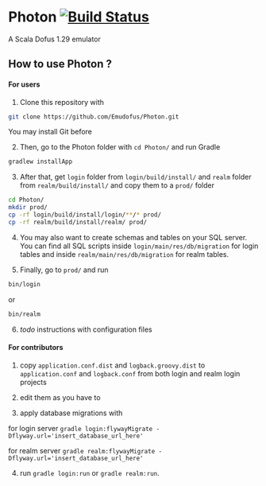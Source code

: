 Photon [![Build Status](https://travis-ci.org/Emudofus/Photon.png?branch=master)](https://travis-ci.org/Emudofus/Photon)
======

A Scala Dofus 1.29 emulator

## How to use Photon ?

#### For users

1. Clone this repository with

  ```sh
  git clone https://github.com/Emudofus/Photon.git
  ```

  You may install Git before

2. Then, go to the Photon folder with `cd Photon/` and run Gradle

  ```sh
  gradlew installApp
  ```

3. After that, get `login` folder from `login/build/install/` and `realm` folder from `realm/build/install/`
   and copy them to a `prod/` folder

  ```sh
  cd Photon/
  mkdir prod/
  cp -rf login/build/install/login/**/* prod/
  cp -rf realm/build/install/realm/ prod/
  ```
  
4. You may also want to create schemas and tables on your SQL server. You can find all SQL scripts inside `login/main/res/db/migration` for login tables and inside `realm/main/res/db/migration` for realm tables.
  
5. Finally, go to `prod/` and run

  ```sh
  bin/login
  ```
  
  or
  
  ```sh
  bin/realm
  ```

6. *todo* instructions with configuration files

#### For contributors

1. copy `application.conf.dist` and `logback.groovy.dist` to `application.conf` and `logback.conf`
from both login and realm login projects

2. edit them as you have to

3. apply database migrations with

  for login server
  `gradle login:flywayMigrate -Dflyway.url='insert_database_url_here'`

  for realm server
  `gradle realm:flywayMigrate -Dflyway.url='insert_database_url_here'`

4. run `gradle login:run` or `gradle realm:run`.
